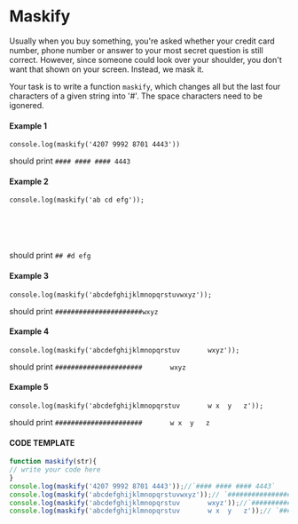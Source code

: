 # Maskify

Usually when you buy something, you're asked whether your credit card number, phone number or answer to your most secret question is still correct. However, since someone could look over your shoulder, you don't want that shown on your screen. Instead, we mask it.

Your task is to write a function `maskify`, which changes all but the last four characters of a given string into '#'. The space characters need to be igonered.

#### Example 1
```
console.log(maskify('4207 9992 8701 4443')) 
```

should print `#### #### #### 4443`

#### Example 2
```
console.log(maskify('ab cd efg'));






```
should print `## #d efg`

#### Example 3
```
console.log(maskify('abcdefghijklmnopqrstuvwxyz'));
```

should print `######################wxyz`

#### Example 4
```
console.log(maskify('abcdefghijklmnopqrstuv       wxyz'));
```

should print `######################       wxyz`

#### Example 5
```
console.log(maskify('abcdefghijklmnopqrstuv       w x  y   z'));
```

should print `######################       w x  y   z`

#### CODE TEMPLATE

```js
function maskify(str){
// write your code here
}
console.log(maskify('4207 9992 8701 4443'));//`#### #### #### 4443`
console.log(maskify('abcdefghijklmnopqrstuvwxyz'));// `######################wxyz`
console.log(maskify('abcdefghijklmnopqrstuv       wxyz'));//`######################       wxyz`
console.log(maskify('abcdefghijklmnopqrstuv       w x  y   z'));// `######################       w x  y   z`
```
